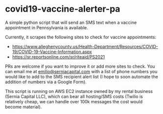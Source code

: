 # covid19-vaccine-alerter-pa

A simple python script that will send an SMS text when a vaccine appointment in Pennsylvania is available. 

Currently, it scrapes the following sites to check for vaccine appointments:

* https://www.alleghenycounty.us/Health-Department/Resources/COVID-19/COVID-19-Vaccine-Information.aspx
* https://sr.reportsonline.com/sr/riteaid/PS2021

PRs are welcome if you want to improve it or add more sites to check. You can email me at emilio@serniacapital.com with a list of phone numbers you would like to add to the SMS recipient alert list (I hope to soon automate the addition of numbers via a Google Form).

This script is running on AWS EC2 instance owned by my rental business (Sernia Capital LLC), which can bear all hosting/SMS costs (Twilio is relatively cheap, we can handle over 100k messages the cost would become material). 
